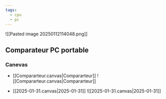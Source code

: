 ```yaml
---
tags:
  - cpu
  - pc
---
```


![[Pasted image 20250112114048.png]]

## Comparateur PC portable 
### Canevas

- [[Compararteur.canvas|Compararteur]]
![[Compararteur.canvas|Compararteur]]

- [[2025-01-31.canvas|2025-01-31]]
![[2025-01-31.canvas|2025-01-31]]